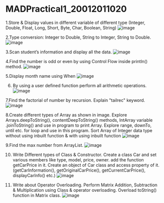 # MADPractical1_20012011020
1.Store & Display values in different variable of different type (Integer, Double, Float, Long, Short, Byte, Char, Boolean, String)
![image](https://user-images.githubusercontent.com/107744227/185968546-19403c0c-e995-4e80-b407-148c95b95ea5.png)

2.Type conversion:
Integer to Double, String to Integer, String to Double.
![image](https://user-images.githubusercontent.com/107744227/185968648-a5d7d672-e838-4e27-9b99-c227feb4ebee.png)

3.Scan student’s information and display all the data.
![image](https://user-images.githubusercontent.com/107744227/185968880-e7c6bf96-51c1-4f72-bedc-afe1de4dead7.png)

4.Find the number is odd or even by using Control Flow inside println() method.
![image](https://user-images.githubusercontent.com/107744227/185969113-b55f141e-0e37-4905-b5b9-dce61cd7ab21.png)

5.Display month name using When
![image](https://user-images.githubusercontent.com/107744227/185969205-83fd5bfc-0646-4fb0-8cca-e57813ece13b.png)

6. By using a user defined function perform all arithmetic operations.
![image](https://user-images.githubusercontent.com/107744227/185969274-a9037f88-d658-4949-91fa-d0d8bcbe76de.png)

7.Find the factorial of number by recursion. Explain "tailrec" keyword.
![image](https://user-images.githubusercontent.com/107744227/185969348-419492b6-38e7-4f12-b651-8acaf22746c7.png)

8.Create different types of Array as shown in image. Explore Arrays.deepToString(), contentDeepToString() methods, IntArray variable .joinToString()  and use in program to print Array. Explore range, downTo, until etc. for loop and use in this program. Sort Array of Integer data type without using inbuilt function & with using inbuilt function
![image](https://user-images.githubusercontent.com/107744227/185969790-72f533dc-1efb-41b2-9fd7-964b22ad052c.png)

9.Find the max number from ArrayList.
![image](https://user-images.githubusercontent.com/107744227/185969957-11941fc9-043b-4031-b11a-2c50dc28ab62.png)

10. Write Different types of Class & Constructor. Create a class Car and set various members like type, model, price, owner. add the function getCarPrice in it. Create an object of Car class and access property of it. (getCarInformation(), getOriginalCarPrice(), getCurrentCarPrice(), displayCarInfo() etc.)
![image](https://user-images.githubusercontent.com/107744227/185970104-828f6ff1-596d-4e29-9007-2ea55b064162.png)

11. Write about Operator Overloading. Perform Matrix Addition, Subtraction & Multiplication using Class & operator overloading. Overload toString() function in Matrix class.
![image](https://user-images.githubusercontent.com/107744227/186055122-8cc013e3-2e37-4f7b-a7fe-38493a11785c.png)

